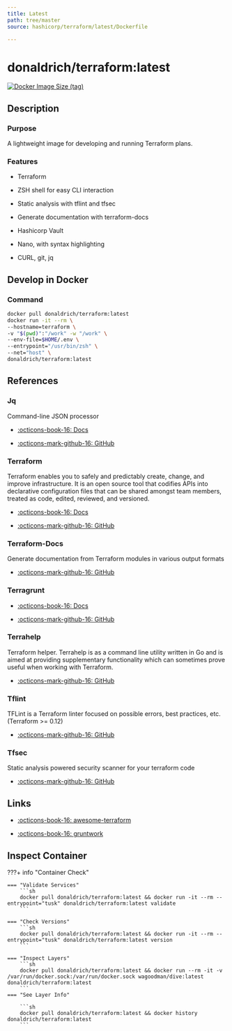 ```yaml
---
title: Latest
path: tree/master
source: hashicorp/terraform/latest/Dockerfile

---
```


# donaldrich/terraform:latest

[![Docker Image Size (tag)](https://img.shields.io/docker/image-size/donaldrich/terraform/latest?color=blue&label=size&logo=docker&style=flat-square)](https://hub.docker.com/r/donaldrich/terraform/latest)

## Description

### Purpose

A lightweight image for developing and running Terraform plans.

### Features

* Terraform

* ZSH shell for easy CLI interaction

* Static analysis with tflint and tfsec

* Generate documentation with terraform-docs

* Hashicorp Vault

* Nano, with syntax highlighting

* CURL, git, jq

## Develop in Docker

### Command

```sh
docker pull donaldrich/terraform:latest
docker run -it --rm \
--hostname=terraform \
-v "$(pwd)":"/work" -w "/work" \
--env-file=$HOME/.env \
--entrypoint="/usr/bin/zsh" \
--net="host" \
donaldrich/terraform:latest
```

## References

### Jq

Command-line JSON processor

* [:octicons-book-16: Docs](https://stedolan.github.io/jq)

* [:octicons-mark-github-16: GitHub](https://github.com/stedolan/jq)

### Terraform

Terraform enables you to safely and predictably create, change, and improve infrastructure. It is an open source tool that codifies APIs into declarative configuration files that can be shared amongst team members, treated as code, edited, reviewed, and versioned.

* [:octicons-book-16: Docs](https://www.terraform.io/docs)

* [:octicons-mark-github-16: GitHub](https://github.com/hashicorp/terraform)

### Terraform-Docs

Generate documentation from Terraform modules in various output formats

* [:octicons-mark-github-16: GitHub](https://github.com/terraform-docs/terraform-docs)

### Terragrunt

* [:octicons-book-16: Docs](https://terragrunt.gruntwork.io)

* [:octicons-mark-github-16: GitHub](https://github.com/gruntwork-io/terragrunt)

### Terrahelp

Terraform helper. Terrahelp is as a command line utility written in Go and is aimed at providing supplementary functionality which can sometimes prove useful when working with Terraform.

* [:octicons-mark-github-16: GitHub](https://github.com/opencredo/terrahelp)

### Tflint

TFLint is a Terraform linter focused on possible errors, best practices, etc. (Terraform >= 0.12)

* [:octicons-mark-github-16: GitHub](https://github.com/terraform-linters/tflint)

### Tfsec

Static analysis powered security scanner for your terraform code

* [:octicons-mark-github-16: GitHub](https://github.com/liamg/tfsec)
## Links

* [:octicons-book-16: awesome-terraform](https://github.com/shuaibiyy/awesome-terraform)

* [:octicons-book-16: gruntwork](https://gruntwork.io)

## Inspect Container

???+ info "Container Check"

    === "Validate Services"
        ```sh
        docker pull donaldrich/terraform:latest && docker run -it --rm --entrypoint="tusk" donaldrich/terraform:latest validate
        ```

    === "Check Versions"
        ```sh
        docker pull donaldrich/terraform:latest && docker run -it --rm --entrypoint="tusk" donaldrich/terraform:latest version
        ```

    === "Inspect Layers"
        ```sh
        docker pull donaldrich/terraform:latest && docker run --rm -it -v /var/run/docker.sock:/var/run/docker.sock wagoodman/dive:latest donaldrich/terraform:latest
        ```
    === "See Layer Info"

        ```sh
        docker pull donaldrich/terraform:latest && docker history donaldrich/terraform:latest
        ```
